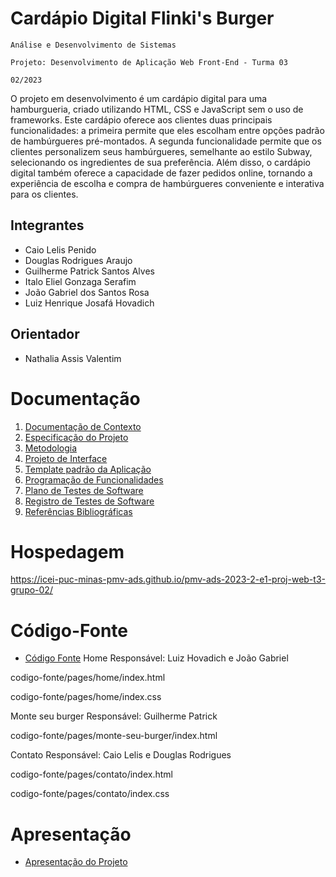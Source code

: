 # Cardápio Digital Flinki's Burger

`Análise e Desenvolvimento de Sistemas`

`Projeto: Desenvolvimento de Aplicação Web Front-End - Turma 03`

`02/2023`

O projeto em desenvolvimento é um cardápio digital para uma hamburgueria, criado utilizando HTML, CSS e JavaScript sem o uso de frameworks. Este cardápio oferece aos clientes duas principais funcionalidades: a primeira permite que eles escolham entre opções padrão de hambúrgueres pré-montados. A segunda funcionalidade permite que os clientes personalizem seus hambúrgueres, semelhante ao estilo Subway, selecionando os ingredientes de sua preferência. Além disso, o cardápio digital também oferece a capacidade de fazer pedidos online, tornando a experiência de escolha e compra de hambúrgueres conveniente e interativa para os clientes.

## Integrantes

* Caio Lelis Penido
* Douglas Rodrigues Araujo
* Guilherme Patrick Santos Alves
* Italo Eliel Gonzaga Serafim
* João Gabriel dos Santos Rosa
* Luiz Henrique Josafá Hovadich

## Orientador

* Nathalia Assis Valentim

# Documentação

<ol>
<li><a href="documentos/01-Documentação de Contexto.md"> Documentação de Contexto</a></li>
<li><a href="documentos/02-Especificação do Projeto.md"> Especificação do Projeto</a></li>
<li><a href="documentos/03-Metodologia.md"> Metodologia</a></li>
<li><a href="documentos/04-Projeto de Interface.md"> Projeto de Interface</a></li>
<li><a href="documentos/05-Template padrão da Aplicação.md"> Template padrão da Aplicação</a></li>
<li><a href="documentos/06-Programação de Funcionalidades.md"> Programação de Funcionalidades</a></li>
<li><a href="documentos/07-Plano de Testes de Software.md"> Plano de Testes de Software</a></li>
<li><a href="documentos/08-Registro de Testes de Software.md"> Registro de Testes de Software</a></li>
<li><a href="documentos/09-Referências.md"> Referências Bibliográficas</a></li>
</ol>

# Hospedagem

https://icei-puc-minas-pmv-ads.github.io/pmv-ads-2023-2-e1-proj-web-t3-grupo-02/

# Código-Fonte

* <a href="codigo-fonte/README.md">Código Fonte</a>
Home Responsável: Luiz Hovadich e João Gabriel

codigo-fonte/pages/home/index.html

codigo-fonte/pages/home/index.css

Monte seu burger Responsável: Guilherme Patrick

codigo-fonte/pages/monte-seu-burger/index.html 

Contato Responsável: Caio Lelis e Douglas Rodrigues

codigo-fonte/pages/contato/index.html

codigo-fonte/pages/contato/index.css
# Apresentação

* <a href="apresentacao/README.md">Apresentação do Projeto</a>
